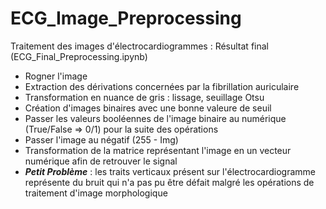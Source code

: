 # ECG_Image_Preprocessing
Traitement des images d'électrocardiogrammes : Résultat final (ECG_Final_Preprocessing.ipynb)
- Rogner l'image
- Extraction des dérivations concernées par la fibrillation auriculaire
- Transformation en nuance de gris : lissage, seuillage Otsu
- Création d'images binaires avec une bonne valeure de seuil
- Passer les valeurs booléennes de l'image binaire au numérique (True/False => 0/1) pour la suite des opérations
- Passer l'image au négatif (255 - Img)
- Transformation de la matrice représentant l'image en un vecteur numérique afin de retrouver le signal
- ***Petit Problème*** : les traits verticaux présent sur l'électrocardiogramme représente du bruit qui n'a pas pu être défait malgré les opérations de   traitement d'image morphologique

